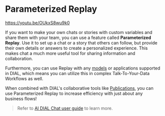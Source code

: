# Parameterized Replay

https://youtu.be/OUkxS8wu9k0

If you want to make your own chats or stories with custom variables and share them with your team, you can use a feature called **Parameterized Replay**. Use it to set up a chat or a story that others can follow, but provide their own details or answers to create a personalized experience. This makes chat a much more useful tool for sharing information and collaboration. 

Furthermore, you can use Replay with any [models](/docs/platform/2.supported-models.md) or applications supported in DIAL, which means you can utilize this in complex Talk-To-Your-Data Workflows as well. 

When combined with DIAL's collaborative tools like [Publications](/docs/tutorials/2.devops/1.configuration/1.enable-publications-chat.md), you can use Parameterized Replay to increase efficiency with just about any business flows!

> Refer to [AI DIAL Chat user guide](/docs/tutorials/0.user-guide.md#parameterized-replay) to learn more.

